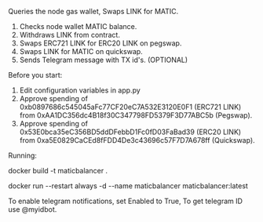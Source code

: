 Queries the node gas wallet, Swaps LINK for MATIC.

1. Checks node wallet MATIC balance.
2. Withdraws LINK from contract.
3. Swaps ERC721 LINK for ERC20 LINK on pegswap.
4. Swaps LINK for MATIC on quickswap.
5. Sends Telegram message with TX id's. (OPTIONAL)

Before you start:

1. Edit configuration variables in app.py
2. Approve spending of 0xb0897686c545045aFc77CF20eC7A532E3120E0F1 (ERC721 LINK) from 0xAA1DC356dc4B18f30C347798FD5379F3D77ABC5b (Pegswap).
3. Approve spending of 0x53E0bca35eC356BD5ddDFebbD1Fc0fD03FaBad39 (ERC20 LINK) from 0xa5E0829CaCEd8fFDD4De3c43696c57F7D7A678ff (Quickswap).

Running:

docker build -t maticbalancer .

docker run --restart always -d --name maticbalancer maticbalancer:latest

To enable telegram notifications, set Enabled to True, To get telegram ID use @myidbot.
